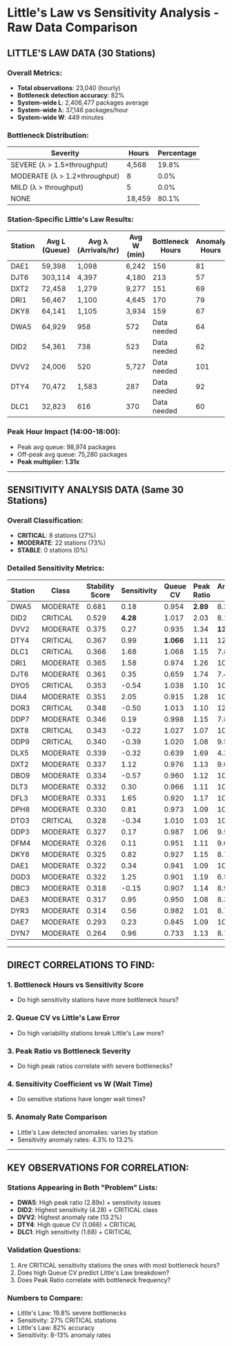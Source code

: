 # Little's Law vs Sensitivity Analysis - Raw Data Comparison

## LITTLE'S LAW DATA (30 Stations)

### Overall Metrics:
- **Total observations**: 23,040 (hourly)
- **Bottleneck detection accuracy**: 82%
- **System-wide L**: 2,406,477 packages average
- **System-wide λ**: 37,146 packages/hour
- **System-wide W**: 449 minutes

### Bottleneck Distribution:
| Severity | Hours | Percentage |
|----------|-------|------------|
| SEVERE (λ > 1.5×throughput) | 4,568 | 19.8% |
| MODERATE (λ > 1.2×throughput) | 8 | 0.0% |
| MILD (λ > throughput) | 5 | 0.0% |
| NONE | 18,459 | 80.1% |

### Station-Specific Little's Law Results:
| Station | Avg L (Queue) | Avg λ (Arrivals/hr) | Avg W (min) | Bottleneck Hours | Anomaly Hours |
|---------|---------------|---------------------|-------------|------------------|---------------|
| DAE1 | 59,398 | 1,098 | 6,242 | 156 | 81 |
| DJT6 | 303,114 | 4,397 | 4,180 | 213 | 57 |
| DXT2 | 72,458 | 1,279 | 9,277 | 151 | 69 |
| DRI1 | 56,467 | 1,100 | 4,645 | 170 | 79 |
| DKY8 | 64,141 | 1,105 | 3,934 | 159 | 67 |
| DWA5 | 64,929 | 958 | 572 | Data needed | 64 |
| DID2 | 54,361 | 738 | 523 | Data needed | 62 |
| DVV2 | 24,006 | 520 | 5,727 | Data needed | 101 |
| DTY4 | 70,472 | 1,583 | 287 | Data needed | 92 |
| DLC1 | 32,823 | 616 | 370 | Data needed | 60 |

### Peak Hour Impact (14:00-18:00):
- Peak avg queue: 98,974 packages
- Off-peak avg queue: 75,280 packages
- **Peak multiplier: 1.31x**

---

## SENSITIVITY ANALYSIS DATA (Same 30 Stations)

### Overall Classification:
- **CRITICAL**: 8 stations (27%)
- **MODERATE**: 22 stations (73%)
- **STABLE**: 0 stations (0%)

### Detailed Sensitivity Metrics:
| Station | Class | Stability Score | Sensitivity | Queue CV | Peak Ratio | Anomaly Rate | Avg Queue | Avg Arrivals |
|---------|-------|-----------------|-------------|----------|------------|--------------|-----------|--------------|
| DWA5 | MODERATE | 0.681 | 0.18 | 0.954 | **2.89** | 8.3% | 64,929 | 958 |
| DID2 | CRITICAL | 0.529 | **4.28** | 1.017 | 2.03 | 8.1% | 54,361 | 738 |
| DVV2 | MODERATE | 0.375 | 0.27 | 0.935 | 1.34 | **13.2%** | 24,006 | 520 |
| DTY4 | CRITICAL | 0.367 | 0.99 | **1.066** | 1.11 | 12.0% | 70,472 | 1,583 |
| DLC1 | CRITICAL | 0.366 | 1.68 | 1.068 | 1.15 | 7.8% | 32,823 | 616 |
| DRI1 | MODERATE | 0.365 | 1.58 | 0.974 | 1.26 | 10.3% | 56,467 | 1,100 |
| DJT6 | MODERATE | 0.361 | 0.35 | 0.659 | 1.74 | 7.4% | 303,114 | 4,397 |
| DYO5 | CRITICAL | 0.353 | -0.54 | 1.038 | 1.10 | 10.7% | 37,375 | 685 |
| DIA4 | MODERATE | 0.351 | 2.05 | 0.915 | 1.28 | 10.4% | 60,636 | 997 |
| DOR3 | CRITICAL | 0.348 | -0.50 | 1.013 | 1.10 | 12.0% | 70,191 | 881 |
| DDP7 | MODERATE | 0.346 | 0.19 | 0.998 | 1.15 | 7.8% | 65,217 | 1,079 |
| DXT8 | CRITICAL | 0.343 | -0.22 | 1.027 | 1.07 | 10.4% | 37,766 | 618 |
| DDP9 | CRITICAL | 0.340 | -0.39 | 1.020 | 1.08 | 9.5% | 68,794 | 820 |
| DLX5 | MODERATE | 0.339 | -0.32 | 0.639 | 1.69 | 4.3% | 298,141 | 4,154 |
| DXT2 | MODERATE | 0.337 | 1.12 | 0.976 | 1.13 | 9.0% | 72,458 | 1,279 |
| DBO9 | MODERATE | 0.334 | -0.57 | 0.960 | 1.12 | 10.8% | 65,741 | 1,055 |
| DLT3 | MODERATE | 0.332 | 0.30 | 0.966 | 1.11 | 10.2% | 170,933 | 3,297 |
| DFL3 | MODERATE | 0.331 | 1.65 | 0.920 | 1.17 | 10.7% | 80,527 | 1,022 |
| DPH8 | MODERATE | 0.330 | 0.81 | 0.973 | 1.09 | 10.4% | 72,306 | 889 |
| DTO3 | CRITICAL | 0.328 | -0.34 | 1.010 | 1.03 | 10.2% | 26,848 | 407 |
| DDP3 | MODERATE | 0.327 | 0.17 | 0.987 | 1.06 | 9.5% | 78,375 | 1,178 |
| DFM4 | MODERATE | 0.326 | 0.11 | 0.951 | 1.11 | 9.0% | 63,788 | 890 |
| DKY8 | MODERATE | 0.325 | 0.82 | 0.927 | 1.15 | 8.7% | 64,141 | 1,105 |
| DAE1 | MODERATE | 0.322 | 0.34 | 0.941 | 1.09 | 10.5% | 59,398 | 1,098 |
| DGD3 | MODERATE | 0.322 | 1.25 | 0.901 | 1.19 | 6.5% | 35,089 | 755 |
| DBC3 | MODERATE | 0.318 | -0.15 | 0.907 | 1.14 | 8.9% | 79,920 | 1,345 |
| DAE3 | MODERATE | 0.317 | 0.95 | 0.950 | 1.08 | 8.3% | 60,995 | 612 |
| DYR3 | MODERATE | 0.314 | 0.56 | 0.982 | 1.01 | 8.7% | 43,618 | 710 |
| DAE7 | MODERATE | 0.293 | 0.23 | 0.845 | 1.09 | 10.5% | 102,351 | 1,182 |
| DYN7 | MODERATE | 0.264 | 0.96 | 0.733 | 1.13 | 8.7% | 85,697 | 1,176 |

---

## DIRECT CORRELATIONS TO FIND:

### 1. Bottleneck Hours vs Sensitivity Score
- Do high sensitivity stations have more bottleneck hours?

### 2. Queue CV vs Little's Law Error
- Do high variability stations break Little's Law more?

### 3. Peak Ratio vs Bottleneck Severity
- Do high peak ratios correlate with severe bottlenecks?

### 4. Sensitivity Coefficient vs W (Wait Time)
- Do sensitive stations have longer wait times?

### 5. Anomaly Rate Comparison
- Little's Law detected anomalies: varies by station
- Sensitivity anomaly rates: 4.3% to 13.2%

---

## KEY OBSERVATIONS FOR CORRELATION:

### Stations Appearing in Both "Problem" Lists:
- **DWA5**: High peak ratio (2.89x) + sensitivity issues
- **DID2**: Highest sensitivity (4.28) + CRITICAL class
- **DVV2**: Highest anomaly rate (13.2%)
- **DTY4**: High queue CV (1.066) + CRITICAL
- **DLC1**: High sensitivity (1.68) + CRITICAL

### Validation Questions:
1. Are CRITICAL sensitivity stations the ones with most bottleneck hours?
2. Does high Queue CV predict Little's Law breakdown?
3. Does Peak Ratio correlate with bottleneck frequency?

### Numbers to Compare:
- Little's Law: 19.8% severe bottlenecks
- Sensitivity: 27% CRITICAL stations
- Little's Law: 82% accuracy
- Sensitivity: 8-13% anomaly rates